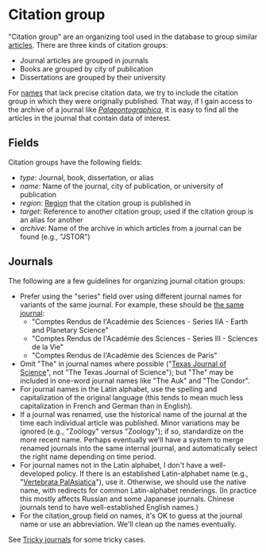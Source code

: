 # Citation group

"Citation group" are an organizing tool used in the database to group
similar [articles](/docs/article). There are three kinds of citation groups:

- Journal articles are grouped in journals
- Books are grouped by city of publication
- Dissertations are grouped by their university

For [names](/docs/name) that lack precise citation data, we try to include
the citation group in which they were originally published. That way, if I
gain access to the archive of a journal like [_Palaeontographica_](/cg/Palaeontographica),
it is easy to find all the articles in the journal that contain data of interest.

## Fields

Citation groups have the following fields:

- _type_: Journal, book, dissertation, or alias
- _name_: Name of the journal, city of publication, or university of publication
- _region_: [Region](/docs/region) that the citation group is published in
- _target_: Reference to another citation group; used if the citation group is an
  alias for another
- _archive_: Name of the archive in which articles from a journal can be found (e.g., "JSTOR")

## Journals

The following are a few guidelines for organizing journal citation groups:

- Prefer using the "series" field over using different journal names for variants of the same journal. For example, these should be [the same journal](/cg/47):
  - "Comptes Rendus de l'Académie des Sciences - Series IIA - Earth and Planetary Science"
  - "Comptes Rendus de l'Académie des Sciences - Series III - Sciences de la Vie"
  - "Comptes Rendus de l'Académie des Sciences de Paris"
- Omit "The" in journal names where possible ("[Texas Journal of Science](/cg/Texas_Journal_of_Science)", not "The Texas Journal of Science"); but "The" may be included in one-word journal names like "The Auk" and "The Condor".
- For journal names in the Latin alphabet, use the spelling and capitalization of the original language (this tends to mean much less capitalization in French and German than in English).
- If a journal was renamed, use the historical name of the journal at the time each individual article was published. Minor variations may be ignored (e.g., "Zoölogy" versus "Zoology"); if so, standardize on the more recent name. Perhaps eventually we'll have a system to merge renamed journals into the same internal journal, and automatically select the right name depending on time period.
- For journal names not in the Latin alphabet, I don't have a well-developed policy. If there is an established Latin-alphabet name (e.g., "[Vertebrata PalAsiatica](/cg/Vertebrata_PalAsiatica)"), use it. Otherwise, we should use the native name, with redirects for common Latin-alphabet renderings. (In practice this mostly affects Russian and some Japanese journals. Chinese journals tend to have well-established English names.)
- For the citation_group field on names, it's OK to guess at the journal name or use an abbreviation. We'll clean up the names eventually.

See [Tricky journals](/docs/tricky-journals) for some tricky cases.
